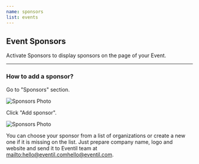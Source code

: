 ```yaml
---
name: sponsors
list: events
---
```

<section>

## Event Sponsors

Activate Sponsors to display sponsors on the page of your Event.

---

### How to add a sponsor?

Go to "Sponsors" section.

![Sponsors Photo](/images/spo1.png)

Click "Add sponsor".

![Sponsors Photo](/images/spo2.png)

You can choose your sponsor from a list of organizations or create a new one if it is missing on the list. Just prepare company name, logo and website and send it to Eventil team at <mailto:hello@eventil.com><hello@eventil.com>.
</section>
